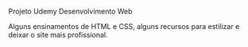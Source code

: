 Projeto Udemy Desenvolvimento Web

Alguns ensinamentos de HTML e CSS, alguns recursos para estilizar e deixar o site mais profissional.